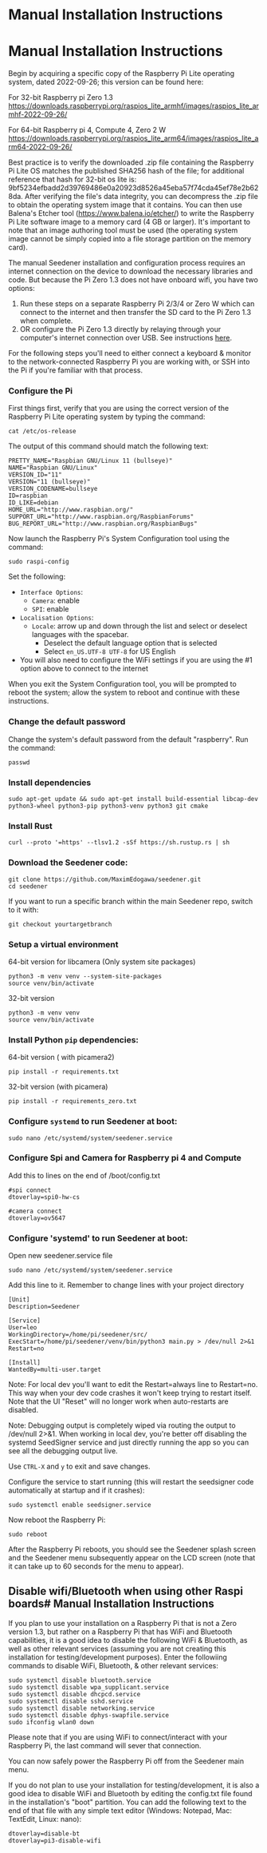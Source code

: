 # Manual Installation Instructions
# Manual Installation Instructions

Begin by acquiring a specific copy of the Raspberry Pi Lite operating system, dated 2022-09-26; this version can be found here:

For 32-bit Raspberry pi Zero 1.3
https://downloads.raspberrypi.org/raspios_lite_armhf/images/raspios_lite_armhf-2022-09-26/

For 64-bit Raspberry pi 4, Compute 4, Zero 2 W
https://downloads.raspberrypi.org/raspios_lite_arm64/images/raspios_lite_arm64-2022-09-26/


Best practice is to verify the downloaded .zip file containing the Raspberry Pi Lite OS matches the published SHA256 hash of the file; for additional reference that hash for 32-bit os lite is: 9bf5234efbadd2d39769486e0a20923d8526a45eba57f74cda45ef78e2b628da.  After verifying the file's data integrity, you can decompress the .zip file to obtain the operating system image that it contains. You can then use Balena's Etcher tool (https://www.balena.io/etcher/) to write the Raspberry Pi Lite software image to a memory card (4 GB or larger). It's important to note that an image authoring tool must be used (the operating system image cannot be simply copied into a file storage partition on the memory card).

The manual Seedener installation and configuration process requires an internet connection on the device to download the necessary libraries and code. But because the Pi Zero 1.3 does not have onboard wifi, you have two options:

1. Run these steps on a separate Raspberry Pi 2/3/4 or Zero W which can connect to the internet and then transfer the SD card to the Pi Zero 1.3 when complete.
2. OR configure the Pi Zero 1.3 directly by relaying through your computer's internet connection over USB. See instructions [here](usb_relay.md).

For the following steps you'll need to either connect a keyboard & monitor to the network-connected Raspberry Pi you are working with, or SSH into the Pi if you're familiar with that process.

### Configure the Pi
First things first, verify that you are using the correct version of the Raspberry Pi Lite operating system by typing the command:
```
cat /etc/os-release
```
The output of this command should match the following text:
```
PRETTY_NAME="Raspbian GNU/Linux 11 (bullseye)"
NAME="Raspbian GNU/Linux"
VERSION_ID="11"
VERSION="11 (bullseye)"
VERSION_CODENAME=bullseye
ID=raspbian
ID_LIKE=debian
HOME_URL="http://www.raspbian.org/"
SUPPORT_URL="http://www.raspbian.org/RaspbianForums"
BUG_REPORT_URL="http://www.raspbian.org/RaspbianBugs"
```

Now launch the Raspberry Pi's System Configuration tool using the command:
```
sudo raspi-config
```

Set the following:
* `Interface Options`:
    * `Camera`: enable
    * `SPI`: enable
* `Localisation Options`:
    * `Locale`: arrow up and down through the list and select or deselect languages with the spacebar.
        * Deselect the default language option that is selected
        * Select `en_US.UTF-8 UTF-8` for US English
* You will also need to configure the WiFi settings if you are using the #1 option above to connect to the internet

When you exit the System Configuration tool, you will be prompted to reboot the system; allow the system to reboot and continue with these instructions.


### Change the default password
Change the system's default password from the default "raspberry". Run the command:
```
passwd
```

### Install dependencies
```
sudo apt-get update && sudo apt-get install build-essential libcap-dev python3-wheel python3-pip python3-venv python3 git cmake
```
### Install Rust
```
curl --proto '=https' --tlsv1.2 -sSf https://sh.rustup.rs | sh
```

### Download the Seedener code:
```
git clone https://github.com/MaximEdogawa/seedener.git
cd seedener
```

If you want to run a specific branch within the main Seedener repo, switch to it with:
```
git checkout yourtargetbranch
```

### Setup a virtual environment
64-bit version for libcamera (Only system site packages)
```
python3 -m venv venv --system-site-packages
source venv/bin/activate
```

32-bit version
```
python3 -m venv venv
source venv/bin/activate
```

### Install Python `pip` dependencies:
64-bit version ( with picamera2)
```
pip install -r requirements.txt
```

32-bit version (with picamera)
```
pip install -r requirements_zero.txt
```

### Configure `systemd` to run Seedener at boot:
```
sudo nano /etc/systemd/system/seedener.service
```

### Configure Spi and Camera for Raspberry pi 4 and Compute
Add this to lines on the end of /boot/config.txt
```
#spi connect
dtoverlay=spi0-hw-cs
```
```
#camera connect
dtoverlay=ov5647
```
### Configure 'systemd' to run Seedener at boot:
Open new seedener.service file
```
sudo nano /etc/systemd/system/seedener.service
```
Add this line to it. Remember to change lines with your project directory
```
[Unit]
Description=Seedener

[Service]
User=leo
WorkingDirectory=/home/pi/seedener/src/
ExecStart=/home/pi/seedener/venv/bin/python3 main.py > /dev/null 2>&1
Restart=no

[Install]
WantedBy=multi-user.target
```

Note: For local dev you'll want to edit the Restart=always line to Restart=no. This way when your dev code crashes it won't keep trying to restart itself. Note that the UI "Reset" will no longer work when auto-restarts are disabled.

Note: Debugging output is completely wiped via routing the output to /dev/null 2>&1. When working in local dev, you're better off disabling the systemd SeedSigner service and just directly running the app so you can see all the debugging output live.

Use `CTRL-X` and `y` to exit and save changes.

Configure the service to start running (this will restart the seedsigner code automatically at startup and if it crashes):
```
sudo systemctl enable seedsigner.service
```

Now reboot the Raspberry Pi:
```
sudo reboot
```

After the Raspberry Pi reboots, you should see the Seedener splash screen and the Seedener menu subsequently appear on the LCD screen (note that it can take up to 60 seconds for the menu to appear).

## Disable wifi/Bluetooth when using other Raspi boards# Manual Installation Instructions
If you plan to use your installation on a Raspberry Pi that is not a Zero version 1.3, but rather on a Raspberry Pi that has WiFi and Bluetooth capabilities, it is a good idea to disable the following WiFi & Bluetooth, as well as other relevant services (assuming you are not creating this installation for testing/development purposes). Enter the followiing commands to disable WiFi, Bluetooth, & other relevant services:
```
sudo systemctl disable bluetooth.service
sudo systemctl disable wpa_supplicant.service
sudo systemctl disable dhcpcd.service
sudo systemctl disable sshd.service
sudo systemctl disable networking.service
sudo systemctl disable dphys-swapfile.service
sudo ifconfig wlan0 down
```
Please note that if you are using WiFi to connect/interact with your Raspberry Pi, the last command will sever that connection.

You can now safely power the Raspberry Pi off from the Seedener main menu.

If you do not plan to use your installation for testing/development, it is also a good idea to disable WiFi and Bluetooth by editing the config.txt file found in the installation's "boot" partition. You can add the following text to the end of that file with any simple text editor (Windows: Notepad, Mac: TextEdit, Linux: nano):
```
dtoverlay=disable-bt
dtoverlay=pi3-disable-wifi
```

